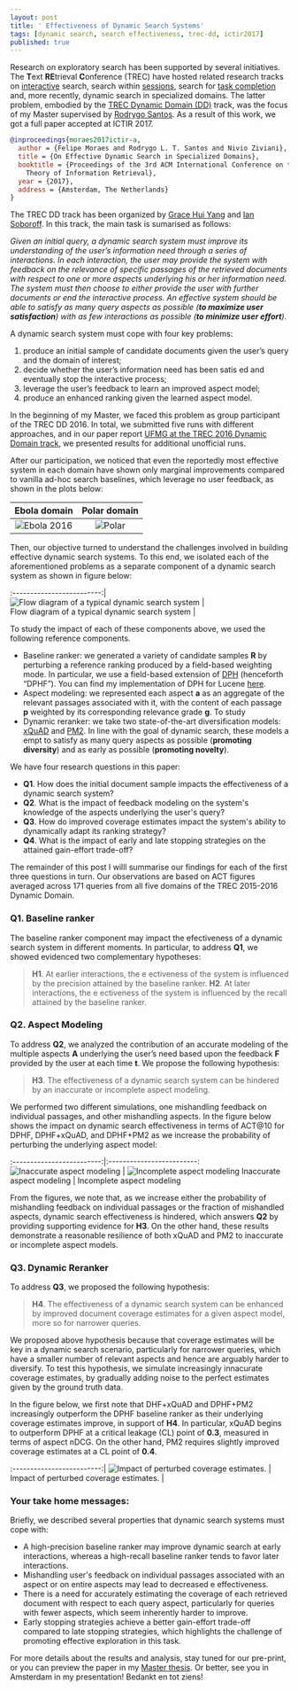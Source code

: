 ```yaml
---
layout: post
title: ' Effectiveness of Dynamic Search Systems'
tags: [dynamic search, search effectiveness, trec-dd, ictir2017]
published: true
---
```


Research on exploratory search has been supported by several initiatives. The **T**ext **RE**trieval **C**onference (TREC) have hosted related research tracks on [interactive](http://trec.nist.gov/data/interactive.html) search, search within [sessions](http://trec.nist.gov/data/session.html), search for [task completion](http://trec.nist.gov/data/tasks.html) and, more recently, dynamic search in specialized domains. The latter problem, embodied by the [TREC Dynamic Domain (DD)](http://trec-dd.org/) track, was the focus of my Master supervised by [Rodrygo Santos](http://homepages.dcc.ufmg.br/~rodrygo/). As a result of this work, we got a full paper accepted at ICTIR 2017.

```bibtex
@inproceedings{moraes2017ictir-a,
  author = {Felipe Moraes and Rodrygo L. T. Santos and Nivio Ziviani},
  title = {On Effective Dynamic Search in Specialized Domains},
  booktitle = {Proceedings of the 3rd ACM International Conference on the 
    Theory of Information Retrieval},
  year = {2017},
  address = {Amsterdam, The Netherlands}
}
```

The TREC DD track has been organized by [Grace Hui Yang](http://infosense.cs.georgetown.edu/grace/) and [Ian Soboroff](https://www.nist.gov/people/ian-soboroff). In this track, the main task is sumarised as follows: 

_Given an initial query, a dynamic search system must improve its understanding of the user’s information need through a series of interactions. In each interaction, the user may provide the system with feedback on the relevance of specific passages of the retrieved documents with respect to one or more aspects underlying his or her information need. The system must then choose to either provide the user with further documents or end the interactive process. An effective system should be able to satisfy as many query aspects as possible (**to maximize user satisfaction**) with as few interactions as possible (**to minimize user effort**)._


A dynamic search system must cope with four key problems: 

1. produce an initial sample of candidate documents given the user’s query and the domain of interest; 
2. decide whether the user’s information need has been satis ed and eventually stop the interactive process; 
3. leverage the user’s feedback to learn an improved aspect model;
4. produce an enhanced ranking given the learned aspect model.


In the beginning of my Master, we faced this problem as group participant of the TREC DD 2016. In total, we submitted five runs with different approaches, and in our paper report [UFMG at the TREC 2016 Dynamic Domain track](http://trec.nist.gov/pubs/trec25/papers/ufmg-DD.pdf), we presented results for additional unofficial runs.

After our participation, we noticed that even the reportedly most effective system in each domain have shown only marginal improvements compared to vanilla ad-hoc search baselines, which leverage no user feedback, as shown in the plots below:

Ebola domain            |  Polar domain
:-------------------------:|:-------------------------:
![Ebola 2016]({{site.baseurl}}/img/TREC_Best_ebola16.png)  |  ![Polar]({{site.baseurl}}/img/TREC_Best_polar.png) 

Then, our objective turned to understand the challenges involved in building effective dynamic search systems. To this end, we isolated each of the aforementioned problems as a separate component of a dynamic search system as shown in figure below:


:-------------------------:|
![Flow diagram of a typical dynamic search system ]({{site.baseurl}}/img/ds_framework.png)  |  
Flow diagram of a typical dynamic search system            |  

To study the impact of each of these components above, we used the following reference components. 

- Baseline ranker: we generated a variety of candidate samples **R** by perturbing a reference ranking produced by a field-based weighting mode. In particular, we use a field-based extension of [DPH](https://art.torvergata.it/retrieve/handle/2108/33648/85364/trec2008.pdf) (henceforth “DPHF”). You can find my implementation of DPH for Lucene [here](https://github.com/felipemoraes/DPH-for-Lucene).
- Aspect modeling: we represented each aspect **a** as an aggregate of the relevant passages associated with it, with the content of each passage **p** weighted by its corresponding relevance grade **g**. To study 
- Dynamic reranker:  we take two state-of-the-art diversification models: [xQuAD](http://dl.acm.org/citation.cfm?id=1772780) and [PM2](http://dl.acm.org/citation.cfm?id=2348296). In line with the goal of dynamic search, these models a empt to satisfy as many query aspects as possible (**promoting diversity**) and as early as possible (**promoting novelty**).

We have four research questions in this paper:

- **Q1**. How does the initial document sample impacts the effectiveness of a dynamic search system?
- **Q2**. What is the impact of feedback modeling on the system's knowledge of the aspects underlying the user's query?
- **Q3**. How do improved coverage estimates impact the system's ability to dynamically adapt its ranking strategy?
- **Q4**. What is the impact of early and late stopping strategies on the attained gain-effort trade-off?

 The remainder of this post I willl summarise our findings for each of the first three questions in turn. Our observations are based on ACT figures averaged across 171 queries from all five domains of the TREC 2015-2016 Dynamic Domain.

### Q1. Baseline ranker

 The baseline ranker component may impact the efectiveness of a dynamic search system in different moments. In particular, to address **Q1**, we showed evidenced two complementary hypotheses:

> **H1**. At earlier interactions, the e ectiveness of the system is influenced by the precision attained by the baseline ranker.
> **H2**. At later interactions, the e ectiveness of the system is influenced by the recall attained by the baseline ranker.


### Q2. Aspect Modeling

To address **Q2**, we analyzed the contribution of an accurate modeling of the multiple aspects **A** underlying the user’s need based upon the feedback **F** provided by the user at each time **t**. We propose the following hypothesis:

> **H3**. The effectiveness of a dynamic search system can be hindered by an inaccurate or incomplete aspect modeling.

We performed two different simulations, one mishandling feedback on individual passages, and other mishandling aspects. In the figure below shows the impact on dynamic search effectiveness in terms of ACT@10 for DPHF, DPHF+xQuAD, and DPHF+PM2 as we increase the probability of perturbing the underlying aspect model:


:-------------------------:|:-------------------------:
![Inaccurate aspect modeling ]({{site.baseurl}}/img/aspect_removal_DPH.png)  |  ![Incomplete aspect modeling]({{site.baseurl}}/img/miss_feedback_DPH.png) 
Inaccurate aspect modeling            |  Incomplete aspect modeling


From the figures, we note that, as we increase either the probability of mishandling feedback on individual passages or the fraction of mishandled aspects, dynamic search effectiveness is hindered, which answers **Q2** by providing supporting evidence for **H3**. On the other hand, these results demonstrate a reasonable resilience of both xQuAD and PM2 to inaccurate or incomplete aspect models.

### Q3. Dynamic Reranker

To address **Q3**, we proposed the following hypothesis:

> **H4**. The effectiveness of a dynamic search system can be enhanced by improved document coverage estimates for a given aspect model, more so for narrower queries.

We proposed above hypothesis because that coverage estimates will be key in a dynamic search scenario, particularly for narrower queries, which have a smaller number of relevant aspects and hence are arguably harder to diversify. To test this hypothesis, we simulate increasingly innacurate coverage estimates, by gradually adding noise to the perfect estimates given by the ground truth data. 

In the figure below, we  first note that DHF+xQuAD and DPHF+PM2 increasingly outperform the DPHF baseline ranker as their underlying coverage estimates improve, in support of **H4**. In particular, xQuAD begins to outperform DPHF at a critical leakage (CL) point of **0.3**, measured in terms of aspect nDCG. On the other hand, PM2 requires slightly improved coverage estimates at a CL point of **0.4**.


:-------------------------:|
![Impact of perturbed coverage estimates.]({{site.baseurl}}/img/pertubation_DPH.png)  |  
Impact of perturbed coverage estimates.            |  


### Your take home messages:

Briefly, we described several properties that dynamic search systems must cope with:

- A high-precision baseline ranker may improve dynamic search at early interactions, whereas a high-recall baseline ranker tends to favor later interactions. 
- Mishandling user's feedback on individual passages associated with an aspect or on entire aspects may lead to decreased e effectiveness. 
- There is a need for accurately estimating the coverage of each retrieved document with respect to each query aspect, particularly for queries with fewer aspects, which seem inherently harder to improve. 
- Early stopping strategies achieve a better gain-effort trade-off compared to late stopping strategies, which highlights the challenge of promoting effective exploration in this task.

For more details about the results and analysis, stay tuned for our pre-print, or you can preview the paper in my [Master thesis](https://www.dcc.ufmg.br/pos/cursos/defesas/2069M.PDF). Or better, see you in Amsterdam in my presentation! Bedankt en tot ziens!

